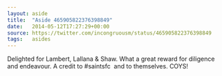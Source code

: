 ```yaml
---
layout: aside
title:  "Aside 465905822376398849"
date:   2014-05-12T17:27:29+00:00
source: https://twitter.com/incongruousm/status/465905822376398849
tags:   asides
---
```


Delighted for Lambert, Lallana &amp; Shaw. What a great reward for diligence and endeavour. A credit to #saintsfc  and to themselves. COYS!